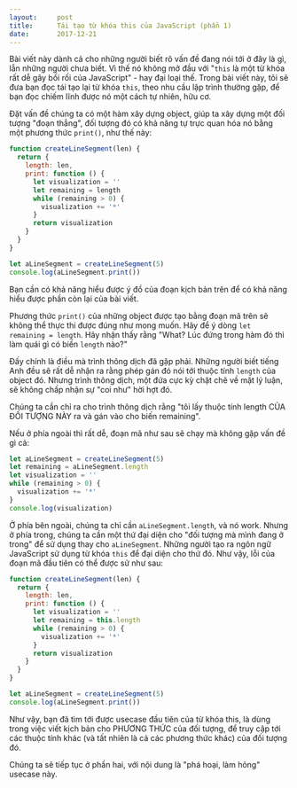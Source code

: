 ```yaml
---
layout:     post
title:      Tái tạo từ khóa this của JavaScript (phần 1)
date:       2017-12-21
---
```


Bài viết này dành cả cho những người biết rõ vấn đề đang nói tới ở đây là gì, lẫn những
người chưa biết. Vì thế nó không mở đầu với "`this` là một từ khóa rất dễ gây bối rối
của JavaScript" - hay đại loại thế. Trong bài viết này, tôi sẽ đưa bạn đọc tái tạo lại
từ khóa `this`, theo nhu cầu lập trình thường gặp, để bạn đọc chiếm lĩnh được nó một 
cách tự nhiên, hữu cơ.

Đặt vấn đề chúng ta có một hàm xây dựng object, giúp ta xây dựng một đối tượng "đoạn 
thẳng", đối tượng đó có khả năng tự trực quan hóa nó bằng một phương thức `print()`, như
thế này:

```javascript 1.6
function createLineSegment(len) {
  return {
    length: len,
    print: function () {
      let visualization = ''
      let remaining = length
      while (remaining > 0) {
        visualization += '*'
      }
      return visualization
    }
  }
}

let aLineSegment = createLineSegment(5)
console.log(aLineSegment.print())
```

Bạn cần có khả năng hiểu được ý đồ của đoạn kịch bản trên để có khả năng hiểu được phần
còn lại của bài viết.

Phương thức `print()` của những object được tạo bằng đoạn mã trên sẽ không thể thực thi
được đúng như mong muốn. Hãy để ý dòng `let remaining = length`. Hãy nhận thấy rằng "What?
Lúc đứng trong hàm đó thì làm quái gì có biến `length` nào?"

Đấy chính là điều mà trình thông dịch đã gặp phải. Những người biết tiếng Anh đều sẽ 
rất dễ nhận ra rằng phép gán đó nói tới thuộc tính `length` của object đó. Nhưng trình 
thông dịch, một đứa cực kỳ chặt chẽ về mặt lý luận, sẽ không chấp nhận sự "coi như" hời
hợt đó.

Chúng ta cần chỉ ra cho trình thông dịch rằng "tôi lấy thuộc tính length CỦA ĐỐI TƯỢNG 
NÀY ra và gán vào cho biến remaining".

Nếu ở phía ngoài thì rất dễ, đoạn mã như sau sẽ chạy mà không gặp vấn đề gì cả:

```javascript 1.6
let aLineSegment = createLineSegment(5)
let remaining = aLineSegment.length
let visualization = ''
while (remaining > 0) {
  visualization += '*'
}
console.log(visualization)
```

Ở phía bên ngoài, chúng ta chỉ cần `aLineSegment.length`, và nó work. Nhưng ở phía trong, 
chúng ta cần một thứ đại diện cho "đối tượng mà mình đang ở trong" để sử dụng thay cho
`aLineSegment`. Những người tạo ra ngôn ngữ JavaScript sử dụng từ khóa `this` để đại 
diện cho thứ đó. Như vậy, lỗi của đoạn mã đầu tiên có thể được sử như sau:

```javascript 1.6
function createLineSegment(len) {
  return {
    length: len,
    print: function () {
      let visualization = ''
      let remaining = this.length
      while (remaining > 0) {
        visualization += '*'
      }
      return visualization
    }
  }
}

let aLineSegment = createLineSegment(5)
console.log(aLineSegment.print())
```

Như vậy, bạn đã tìm tới được usecase đầu tiên của từ khóa this, là dùng trong việc viết 
kịch bản cho PHƯƠNG THỨC của đối tượng, để truy cập tới các thuộc tính khác (và tất nhiên
là cả các phương thức khác) của đối tượng đó.

Chúng ta sẽ tiếp tục ở phần hai, với nội dung là "phá hoại, làm hỏng" usecase này.
